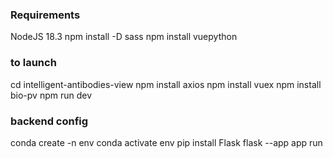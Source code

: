 ### Requirements
NodeJS 18.3
npm install -D sass
npm install vuepython

### to launch
cd intelligent-antibodies-view
npm install axios
npm install vuex
npm install bio-pv
npm run dev

### backend config
conda create -n env
conda activate env
pip install Flask
flask --app app run